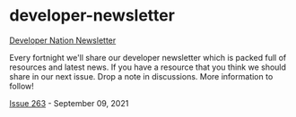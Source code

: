 # developer-newsletter
[Developer Nation Newsletter](https://www.developernation.net/)

Every fortnight we'll share our developer newsletter which is packed full of resources and latest news. If you have a resource that you think we should share in our next issue. Drop a note in discussions.
More information to follow!

[Issue 263](https://github.com/devnationworld/developer-newsletter/blob/main/2021-09-09.md) - September 09, 2021
